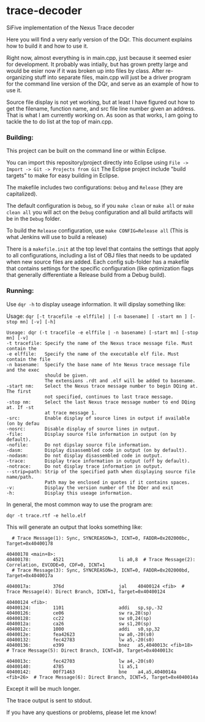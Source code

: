 # trace-decoder
SiFive implementation of the Nexus Trace decoder


Here you will find a very early version of the DQr. This document explains how to build it and how to use it.

Right now, almost everything is in main.cpp, just because it seemed esier for development. It probably was intially, but has grown
pretty large and would be esier now if it was broken up into files by class. After re-organizing stuff into separate files, main.cpp will just be
a driver program for the command line version of the DQr, and serve as an example of how to use it.

Source file display is not yet working, but at least I have figured out how to get the filename, function name, and src file line number given an address.
That is what I am currently working on. As soon as that works, I am going to tackle the to do list at the top of main.cpp.

### Building:

This project can be built on the command line or within Eclipse.

You can import this repository/project directly into Eclipse using `File -> Import -> Git -> Projects from Git`
The Eclipse project include "build targets" to make for easy building in Eclipse.

The makefile includes two configurations:  `Debug` and `Release` (they are capitalized).

The default configuration is `Debug`, so if you `make clean` or `make all` or `make clean all` you will act on the `Debug` configuration and all build artifacts will be in the `Debug` folder.

To build the `Release` configuration, use `make CONFIG=Release all` (This is what Jenkins will use to build a release)

There is a `makefile.init` at the top level that contains the settings that apply to all configurations, including a list of OBJ files that needs to be updated when new source files are added. Each config sub-folder has a makefile that contains settings for the specific configuration (like optimization flags that generally differentiate a Release build from a Debug build).


### Running:

Use `dqr -h` to display useage information. It will dipslay something like:

Usage: `dqr [-t tracefile -e elffile] | [-n basename] [ -start mn ] [-stop mn] [-v] [-h]`

```
Useage: dqr (-t tracefile -e elffile | -n basename) [-start mn] [-stop mn] [-v]
-t tracefile: Specify the name of the Nexus trace message file. Must contain the
-e elffile:   Specify the name of the executable elf file. Must contain the file
-n basename:  Specify the base name of hte Nexus trace message file and the exec
              should be given.
              The extensions .rdt and .elf will be added to basename.
-start nm:    Select the Nexus trace message number to begin DQing at. The first
              not specified, continues to last trace message.
-stop nm:     Select the last Nexus trace message number to end DQing at. If -st
              at trace message 1.
-src:         Enable display of source lines in output if available (on by defau
-nosrc:       Disable display of source lines in output.
-file:        Display source file information in output (on by default).
-nofile:      Do not dipslay source file information.
-dasm:        Display disassembled code in output (on by default).
-nodasm:      Do not display disassembled code in output.
-trace:       Display trace information in output (off by default).
-notrace:     Do not display trace information in output.
--strip=path: Strip of the specified path when displaying source file name/path.
              Path may be enclosed in quotes if it contains spaces.
-v:           Display the version number of the DQer and exit
-h:           Display this useage information.
```

In general, the most common way to use the program are:

`dqr -t trace.rtf -e hello.elf`

This will generate an output that looks something like:

```
  # Trace Message(1): Sync, SYNCREASON=3, ICNT=0, FADDR=0x202000bc, Target=0x40400178

40400178 <main+8>:
40400178:        4521                    li	a0,8  # Trace Message(2): Correlation, EVCODE=0, CDF=0, ICNT=1
  # Trace Message(3): Sync, SYNCREASON=3, ICNT=0, FADDR=0x202000bd, Target=0x4040017a

4040017a:        376d                    jal	40400124 <fib>  # Trace Message(4): Direct Branch, ICNT=1, Target=0x40400124

40400124 <fib>:
40400124:        1101                    addi	sp,sp,-32
40400126:        ce06                    sw	ra,28(sp)
40400128:        cc22                    sw	s0,24(sp)
4040012a:        ca26                    sw	s1,20(sp)
4040012c:        1000                    addi	s0,sp,32
4040012e:        fea42623                sw	a0,-20(s0)
40400132:        fec42783                lw	a5,-20(s0)
40400136:        e399                    bnez	a5,4040013c <fib+18>  # Trace Message(5): Direct Branch, ICNT=10, Target=0x4040013c

4040013c:        fec42703                lw	a4,-20(s0)
40400140:        4785                    li	a5,1
40400142:        00f71463                bne	a4,a5,4040014a <fib+26>  # Trace Message(6): Direct Branch, ICNT=5, Target=0x4040014a
```

Except it will be much longer.

The trace output is sent to stdout.

If you have any questions or problems, please let me know!